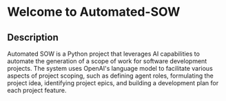 # Welcome to Automated-SOW

## Description

Automated SOW is a Python project that leverages AI capabilities to automate the generation of a scope of work for software development projects. The system uses OpenAI's language model to facilitate various aspects of project scoping, such as defining agent roles, formulating the project idea, identifying project epics, and building a development plan for each project feature.
